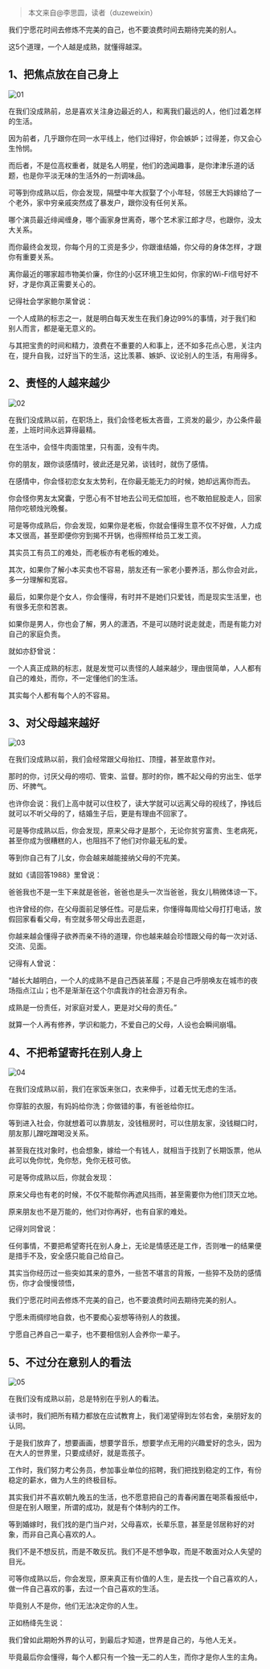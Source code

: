 > 本文来自@李思圆，读者（duzeweixin）

我们宁愿花时间去修炼不完美的自己，也不要浪费时间去期待完美的别人。

这5个道理，一个人越是成熟，就懂得越深。

## 1、把焦点放在自己身上

![01](http://cdn.chenrf.com/201884224448.png)

在我们没成熟前，总是喜欢关注身边最近的人，和离我们最远的人，他们过着怎样的生活。

因为前者，几乎跟你在同一水平线上，他们过得好，你会嫉妒；过得差，你又会心生怜悯。

而后者，不是位高权重者，就是名人明星，他们的逸闻趣事，是你津津乐道的话题，也是你平淡无味的生活外的一剂调味品。

可等到你成熟以后，你会发现，隔壁中年大叔娶了个小年轻，邻居王大妈嫁给了一个老外，家中穷亲戚突然成了暴发户，跟你没有任何关系。

哪个演员最近绯闻缠身，哪个画家身世离奇，哪个艺术家江郎才尽，也跟你，没太大关系。

而你最终会发现，你每个月的工资是多少，你跟谁结婚，你父母的身体怎样，才跟你有重要关系。

离你最近的哪家超市物美价廉，你住的小区环境卫生如何，你家的Wi-Fi信号好不好，才是你真正需要关心的。

记得社会学家鲍尔莱曾说：

一个人成熟的标志之一，就是明白每天发生在我们身边99%的事情，对于我们和别人而言，都是毫无意义的。

与其把宝贵的时间和精力，浪费在不重要的人和事上，还不如多花点心思，关注内在，提升自我，过好当下的生活，这比羡慕、嫉妒、议论别人的生活，有用得多。

## 2、责怪的人越来越少

![02](http://cdn.chenrf.com/201884224549.png)

在我们没成熟以前，在职场上，我们会怪老板太吝啬，工资发的最少，办公条件最差，上班时间永远算得最精。

在生活中，会怪牛肉面馆里，只有面，没有牛肉。

你的朋友，跟你谈感情时，彼此还是兄弟，谈钱时，就伤了感情。

在感情中，你会怪初恋女友太势利，在你最无能无力的时候，她却远离你而去。

你会怪你男友太窝囊，宁愿心有不甘地去公司无偿加班，也不敢拍屁股走人，回家陪你吃顿烛光晚餐。

可是等你成熟后，你会发现，如果你是老板，你就会懂得生意不仅不好做，人力成本又很高，甚至即便你穷到揭不开锅，也得照样给员工发工资。

其实员工有员工的难处，而老板亦有老板的难处。

其次，如果你了解小本买卖也不容易，朋友还有一家老小要养活，那么你会对此，多一分理解和宽容。

最后，如果你是个女人，你会懂得，有时并不是她们只爱钱，而是现实生活里，也有很多无奈和苦衷。

如果你是男人，你也会了解，男人的潇洒，不是可以随时说走就走，而是有能力对自己的家庭负责。

就如亦舒曾说：

一个人真正成熟的标志，就是发觉可以责怪的人越来越少，理由很简单，人人都有自己的难处，而你，不一定懂他们的生活。

其实每个人都有每个人的不容易。

## 3、对父母越来越好

![03](http://cdn.chenrf.com/201884224612.png)

在我们没成熟以前，我们会经常跟父母抬扛、顶撞，甚至故意作对。

那时的你，讨厌父母的唠叨、管束、监督。那时的你，瞧不起父母的穷出生、低学历、坏脾气。

也许你会说：我们上高中就可以住校了，读大学就可以远离父母的视线了，挣钱后就可以不听父母的了，结婚生子后，更是有理由不回家了。

可是等你成熟以后，你会发现，原来父母才是那个，无论你贫穷富贵、生老病死，甚至你成为很糟糕的人，也阻挡不了他们对你最无私的爱。

等到你自己有了儿女，你会越来越能接纳父母的不完美。

就如《请回答1988》里曾说：

爸爸我也不是一生下来就是爸爸，爸爸也是头一次当爸爸，我女儿稍微体谅一下。

也许曾经的你，在父母面前足够任性。可是后来，你懂得每周给父母打打电话，放假回家看看父母，有空就多带父母出去逛逛，

你越来越会懂得子欲养而亲不待的道理，你也越来越会珍惜跟父母的每一次对话、交流、见面。

记得有人曾说：

“越长大越明白，一个人的成熟不是自己西装革履；不是自己呼朋唤友在城市的夜场指点江山；也不是渐渐在这个尔虞我诈的社会游刃有余。

成熟是一份责任，对家庭对爱人，更是对父母的责任。”

就算一个人再有修养，学识和能力，不爱自己的父母，人设也会瞬间崩塌。

## 4、不把希望寄托在别人身上

![04](http://cdn.chenrf.com/201884224633.png)

在我们没成熟以前，我们在家饭来张口，衣来伸手，过着无忧无虑的生活。

你穿脏的衣服，有妈妈给你洗；你做错的事，有爸爸给你扛。

等到进入社会，你就想着可以靠朋友，没钱租房时，可以住朋友家，没钱糊口时，朋友那儿蹭吃蹭喝没关系。

甚至我在找对象时，也会想象，嫁给一个有钱人，就相当于找到了长期饭票，他从此可以免你忧，免你愁，免你无枝可依。

可是等你成熟以后，你就会发现：

原来父母也有老的时候，不仅不能帮你再遮风挡雨，甚至需要你为他们顶天立地。

原来朋友也不是万能的，他们对你再好，也有自家的难处。

记得刘同曾说：

任何事情，不要把希望寄托在别人身上，无论是情感还是工作，否则唯一的结果便是措手不及，安全感只能自己给自己。

其实当你经历过一些突如其来的意外，一些苦不堪言的背叛，一些猝不及防的感情伤，你才会慢慢领悟，

我们宁愿花时间去修炼不完美的自己，也不要浪费时间去期待完美的别人。

宁愿未雨绸缪地自救，也不要痴心妄想等待别人的救援。

宁愿自己养自己一辈子，也不要相信别人会养你一辈子。

## 5、不过分在意别人的看法

![05](http://cdn.chenrf.com/201884224748.png)

在我们没有成熟以前，总是特别在乎别人的看法。

读书时，我们把所有精力都放在应试教育上，我们渴望得到左邻右舍，亲朋好友的认同。

于是我们放弃了，想要画画，想要学音乐，想要学点无用的兴趣爱好的念头，因为在大人的世界里，只要成绩好，就是乖孩子。

工作时，我们努力考公务员，参加事业单位的招聘，我们把找到稳定的工作，有份稳定的薪水，做为人生的终极目标。

其实我们并不喜欢朝九晚五的生活，也不愿意把自己的青春闲置在喝茶看报纸中，但是在别人眼里，所谓的成功，就是有个体制内的工作。

等到婚嫁时，我们找的是门当户对，父母喜欢，长辈乐意，甚至是邻居称好的对象，而非自己真心喜欢的人。

我们不是不想反抗，而是不敢反抗。我们不是不想争取，而是不敢面对众人失望的目光。

可等你成熟以后，你会发现，原来真正有价值的人生，是去找一个自己喜欢的人，做一件自己喜欢的事，去过一个自己喜欢的生活。

毕竟别人不是你，他们无法决定你的人生。

正如杨绛先生说：

我们曾如此期盼外界的认可，到最后才知道，世界是自己的，与他人无关。

毕竟最后你会懂得，每个人都只有一个独一无二的人生，而你才是你人生的主角。